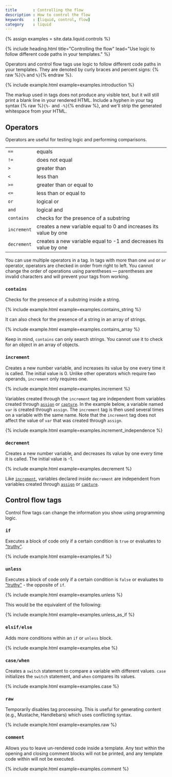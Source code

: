 ```yaml
---
title       : Controlling the flow
description : How to control the flow
keywords    : [liquid, control, flow]
category    : liquid
---
```

{% assign examples = site.data.liquid.controls %}

{% include heading.html title="Controlling the flow" lead="Use logic to follow different code paths in your templates." %}

Operators and control flow tags use logic to follow different code paths in your templates. They are denoted by curly braces and percent signs: {% raw %}`{%` and `%}`{% endraw %}.

{% include example.html example=examples.introduction %}

The markup used in tags does not produce any visible text, but it will still print a blank line in your rendered HTML. Include a hyphen in your tag syntax {% raw %}`{%-` and `-%}`{% endraw %}, and we'll strip the generated whitespace from your HTML.

## Operators

Operators are useful for testing logic and performing comparisons.

<table class="table" cellspacing="0" cellpadding="0" border="0">
  <tbody>
    <tr>
      <td><code>==</code></td>
      <td>equals</td>
    </tr>
    <tr>
      <td><code>!=</code></td>
      <td>does not equal</td>
    </tr>
    <tr>
      <td><code>&gt;</code></td>
      <td>greater than</td>
    </tr>
    <tr>
      <td><code>&lt;</code></td>
      <td>less than</td>
    </tr>
    <tr>
      <td><code>&gt;=</code></td>
      <td>greater than or equal to</td>
    </tr>
    <tr>
      <td><code>&lt;=</code></td>
      <td>less than or equal to</td>
    </tr>
    <tr>
      <td><code>or</code></td>
      <td>logical or</td>
    </tr>
    <tr>
      <td><code>and</code></td>
      <td>logical and</td>
    </tr>
    <tr>
      <td><code>contains</code></td>
      <td>checks for the presence of a substring</td>
    </tr>
    <tr>
      <td><code>increment</code></td>
      <td>creates a new variable equal to 0 and increases its value by one</td>
    </tr>
    <tr>
      <td><code>decrement</code></td>
      <td>creates a new variable equal to -1 and decreases its value by one</td>
    </tr>
  </tbody>
</table>

You can use multiple operators in a tag. In tags with more than one `and` or `or` operator, operators are checked in order from right to left. You cannot change the order of operations using parentheses — parentheses are invalid characters and will prevent your tags from working.

### `contains`

Checks for the presence of a substring inside a string.

{% include example.html example=examples.contains_string %}

It can also check for the presence of a string in an array of strings.

{% include example.html example=examples.contains_array %}

Keep in mind, `contains` can only search strings. You cannot use it to check for an object in an array of objects.

### `increment`

Creates a new number variable, and increases its value by one every time it is called. The initial value is 0. Unlike other operators which require two operands, `increment` only requires one.

{% include example.html example=examples.increment %}

Variables created through the `increment` tag are independent from variables created through [`assign`](variables#assign) or [`capture`](variables#capture). In the example below, a variable named `var` is created through `assign`. The `increment` tag is then used several times on a variable with the same name. Note that the `increment` tag does not affect the value of `var` that was created through `assign`.

{% include example.html example=examples.increment_independence %}

### `decrement`

Creates a new number variable, and decreases its value by one every time it is called. The initial value is -1.

{% include example.html example=examples.decrement %}

Like [`increment`](#increment), variables declared inside `decrement` are independent from variables created through [`assign`](variables#assign) or [`capture`](variables#capture).

## Control flow tags

Control flow tags can change the information you show using programming logic.

### `if`

Executes a block of code only if a certain condition is `true` or evaluates to ["truthy"](variables#truthy-and-falsey).

{% include example.html example=examples.if %}

### `unless`

Executes a block of code only if a certain condition is `false` or evaluates to ["truthy"](variables#truthy-and-falsey) - the opposite of `if`.

{% include example.html example=examples.unless %}

This would be the equivalent of the following:

{% include example.html example=examples.unless_as_if %}

### `elsif/else`

Adds more conditions within an `if` or `unless` block.

{% include example.html example=examples.else %}

### `case/when`

Creates a `switch` statement to compare a variable with different values. `case` initializes the `switch` statement, and `when` compares its values.

{% include example.html example=examples.case %}

### `raw`

Temporarily disables tag processing. This is useful for generating content (e.g., Mustache, Handlebars) which uses conflicting syntax.

{% include example.html example=examples.raw %}

### `comment`

Allows you to leave un-rendered code inside a template. Any text within the opening and closing comment blocks will not be printed, and any template code within will not be executed.

{% include example.html example=examples.comment %}

